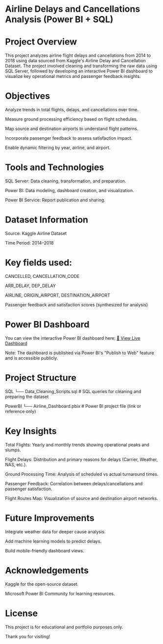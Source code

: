 # Airline Delays and Cancellations Analysis (Power BI + SQL)
# Project Overview
This project analyzes airline flight delays and cancellations from 2014 to 2018 using data sourced from Kaggle's Airline Delay and Cancellation Dataset.
The project involved cleaning and transforming the raw data using SQL Server, followed by developing an interactive Power BI dashboard to visualize key operational metrics and passenger feedback insights.

# Objectives
Analyze trends in total flights, delays, and cancellations over time.

Measure ground processing efficiency based on flight schedules.

Map source and destination airports to understand flight patterns.

Incorporate passenger feedback to assess satisfaction impact.

Enable dynamic filtering by year, airline, and airport.

# Tools and Technologies
SQL Server: Data cleaning, transformation, and preparation.

Power BI: Data modeling, dashboard creation, and visualization.

Power BI Service: Report publication and sharing.

# Dataset Information
Source: Kaggle Airline Dataset

Time Period: 2014–2018

# Key fields used:

CANCELLED, CANCELLATION_CODE

ARR_DELAY, DEP_DELAY

AIRLINE, ORIGIN_AIRPORT, DESTINATION_AIRPORT

Passenger feedback and satisfaction scores (synthesized for analysis)

# Power BI Dashboard
You can view the interactive Power BI dashboard here:
[🔗 View Live Dashboard](https://app.powerbi.com/groups/me/reports/d599e559-7198-45ce-9fcf-171b3fe2f03d/b5fac3ea61764abc2485?experience=power-bi)

Note: The dashboard is published via Power BI's "Publish to Web" feature and is accessible publicly.

# Project Structure
SQL
  └── Data_Cleaning_Scripts.sql    # SQL queries for cleaning and preparing the dataset

PowerBI
  └── Airline_Dashboard.pbix       # Power BI project file (link or reference only)

# Key Insights
Total Flights: Yearly and monthly trends showing operational peaks and slumps.

Flight Delays: Distribution and primary reasons for delays (Carrier, Weather, NAS, etc.).

Ground Processing Time: Analysis of scheduled vs actual turnaround times.

Passenger Feedback: Correlation between delays/cancellations and passenger satisfaction.

Flight Routes Map: Visualization of source and destination airport networks.

# Future Improvements
Integrate weather data for deeper cause analysis.

Add machine learning models to predict delays.

Build mobile-friendly dashboard views.

# Acknowledgements
Kaggle for the open-source dataset.

Microsoft Power BI Community for learning resources.

# License
This project is for educational and portfolio purposes only.

Thank you for visiting!
